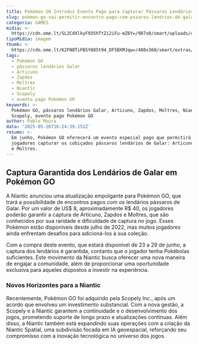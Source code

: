 ```yaml
---
title: Pokémon GO Introduz Evento Pago para Capturar Pássaros Lendários de Galar
slug: pokmon-go-vai-permitir-encontro-pago-com-pssaros-lendrios-de-galar
categoria: GAMES
midia: >-
  https://cdn.ome.lt/SL2CdXlkyF935hTtZi2iFu-mZ6Y=/987x0/smart/uploads/conteudo/fotos/OMELETE_CAPA_-_2025-05-26T123440.004.png
tipoMidia: imagem
thumb: >-
  https://cdn.ome.lt/K2FN8TiFBSY885t94_DF5BXMJqw=/480x360/smart/extras/conteudos/omelete_THUMB_-_2025-05-26T123427.597.png
tags:
  - Pokémon GO
  - pássaros lendários Galar
  - Articuno
  - Zapdos
  - Moltres
  - Niantic
  - Scopely
  - evento pago Pokémon GO
keywords: >-
  Pokémon GO, pássaros lendários Galar, Articuno, Zapdos, Moltres, Niantic,
  Scopely, evento pago Pokémon GO
author: Pablo Moura
data: '2025-05-26T16:24:39.151Z'
resumo: >-
  Em junho, Pokémon GO oferecerá um evento especial pago que permitirá aos
  jogadores capturar os cobiçados pássaros lendários de Galar: Articuno, Zapdos
  e Moltres.
---
```


## Captura Garantida dos Lendários de Galar em Pokémon GO

A Niantic anunciou uma atualização empolgante para Pokémon GO, que trará a possibilidade de encontros pagos com os lendários pássaros de Galar. Por um valor de US$ 8, aproximadamente R$ 40, os jogadores poderão garantir a captura de Articuno, Zapdos e Moltres, que são conhecidos por sua raridade e dificuldade de captura no jogo. Esses Pokémon estão disponíveis desde julho de 2022, mas muitos jogadores ainda enfrentam desafios para adicioná-los à sua coleção.

Com a compra deste evento, que estará disponível de 23 a 29 de junho, a captura dos lendários é garantida, contanto que o jogador tenha Pokébolas suficientes. Este movimento da Niantic busca oferecer uma nova maneira de engajar a comunidade, além de proporcionar uma oportunidade exclusiva para aqueles dispostos a investir na experiência.

### Novos Horizontes para a Niantic

Recentemente, Pokémon GO foi adquirido pela Scopely Inc., após um acordo que envolveu um investimento substancial. Com a nova gestão, a Scopely e a Niantic garantem a continuidade e o desenvolvimento dos jogos, prometendo suporte de longo prazo e atualizações contínuas. Além disso, a Niantic também está expandindo suas operações com a criação da Niantic Spatial, uma subdivisão focada em IA geoespacial, reforçando seu compromisso com a inovação tecnológica no universo dos jogos.
